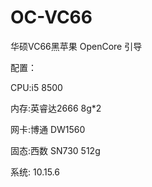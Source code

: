# OC-VC66
华硕VC66黑苹果 OpenCore 引导

配置：

CPU:i5 8500

内存:英睿达2666  8g*2

网卡:博通 DW1560

固态:西数 SN730  512g

系统: 10.15.6
